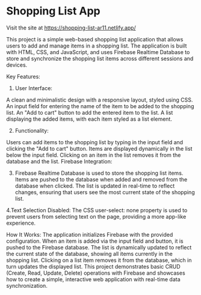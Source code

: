 # Shopping List App

Visit the site at https://shopping-list-ar11.netlify.app/

This project is a simple web-based shopping list application that allows users to add and manage items in a shopping list. The application is built with HTML, CSS, and JavaScript, and uses Firebase Realtime Database to store and synchronize the shopping list items across different sessions and devices.

Key Features:
1. User Interface:

A clean and minimalistic design with a responsive layout, styled using CSS.
An input field for entering the name of the item to be added to the shopping list.
An "Add to cart" button to add the entered item to the list.
A list displaying the added items, with each item styled as a list element.

2. Functionality:

Users can add items to the shopping list by typing in the input field and clicking the "Add to cart" button.
Items are displayed dynamically in the list below the input field.
Clicking on an item in the list removes it from the database and the list.
Firebase Integration:

3. Firebase Realtime Database is used to store the shopping list items.
Items are pushed to the database when added and removed from the database when clicked.
The list is updated in real-time to reflect changes, ensuring that users see the most current state of the shopping list.

4.Text Selection Disabled:
The CSS user-select: none property is used to prevent users from selecting text on the page, providing a more app-like experience.

How It Works:
The application initializes Firebase with the provided configuration.
When an item is added via the input field and button, it is pushed to the Firebase database.
The list is dynamically updated to reflect the current state of the database, showing all items currently in the shopping list.
Clicking on a list item removes it from the database, which in turn updates the displayed list.
This project demonstrates basic CRUD (Create, Read, Update, Delete) operations with Firebase and showcases how to create a simple, interactive web application with real-time data synchronization.
